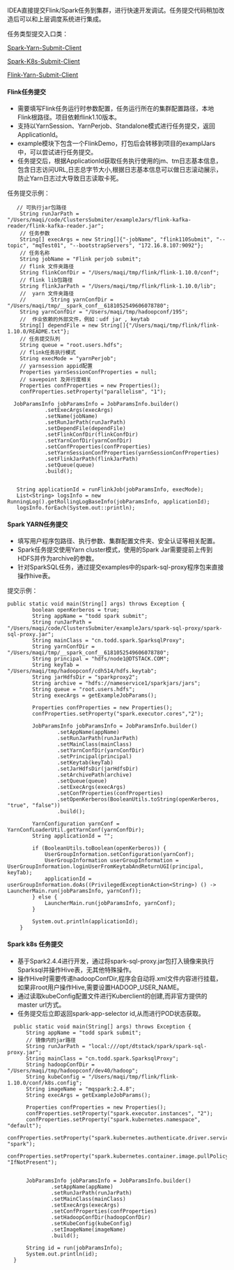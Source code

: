  IDEA直接提交Flink/Spark任务到集群，进行快速开发调试。任务提交代码稍加改造后可以和上层调度系统进行集成。
 
 
 任务类型提交入口类：
 
 [Spark-Yarn-Submit-Client](spark-yarn-submiter/src/main/java/cn/todd/spark/launcher/LauncherMain.java)
 
 [Spark-K8s-Submit-Client](spark-k8s-submiter/src/main/java/cn/todd/spark/launcher/LauncherMain.java)
 
 [Flink-Yarn-Submit-Client](flink-yarn-submiter/src/main/java/cn/todd/flink/launcher/LauncherMain.java)
 
 
 
 #### Flink任务提交
 - 需要填写Flink任务运行时参数配置，任务运行所在的集群配置路径，本地Flink根路径。项目依赖flink1.10版本。
 - 支持以YarnSession、YarnPerjob、Standalone模式进行任务提交，返回ApplicationId。
 - example模块下包含一个FlinkDemo，打包后会转移到项目的examplJars中，可以尝试进行任务提交。
 - 任务提交后，根据ApplicationId获取任务执行使用的jm、tm日志基本信息，包含日志访问URL,日志总字节大小,根据日志基本信息可以做日志滚动展示，防止Yarn日志过大导致日志读取卡死。

任务提交示例：
 ```
    // 可执行jar包路径
     String runJarPath = "/Users/maqi/code/ClustersSubmiter/exampleJars/flink-kafka-reader/flink-kafka-reader.jar";
     // 任务参数
     String[] execArgs = new String[]{"-jobName", "flink110Submit", "--topic", "mqTest01", "--bootstrapServers", "172.16.8.107:9092"};
     // 任务名称
     String jobName = "Flink perjob submit";
     // flink 文件夹路径
     String flinkConfDir = "/Users/maqi/tmp/flink/flink-1.10.0/conf";
     // flink lib包路径
     String flinkJarPath = "/Users/maqi/tmp/flink/flink-1.10.0/lib";
     //  yarn 文件夹路径
     //        String yarnConfDir = "/Users/maqi/tmp/__spark_conf__6181052549606078780";
     String yarnConfDir = "/Users/maqi/tmp/hadoopconf/195";
     //  作业依赖的外部文件，例如：udf jar , keytab
     String[] dependFile = new String[]{"/Users/maqi/tmp/flink/flink-1.10.0/README.txt"};
     // 任务提交队列
     String queue = "root.users.hdfs";
     // flink任务执行模式
     String execMode = "yarnPerjob";
     // yarnsession appid配置
     Properties yarnSessionConfProperties = null;
     // savepoint 及并行度相关
     Properties confProperties = new Properties();
     confProperties.setProperty("parallelism", "1");

   JobParamsInfo jobParamsInfo = JobParamsInfo.builder()
             .setExecArgs(execArgs)
             .setName(jobName)
             .setRunJarPath(runJarPath)
             .setDependFile(dependFile)
             .setFlinkConfDir(flinkConfDir)
             .setYarnConfDir(yarnConfDir)
             .setConfProperties(confProperties)
             .setYarnSessionConfProperties(yarnSessionConfProperties)
             .setFlinkJarPath(flinkJarPath)
             .setQueue(queue)
             .build();

 
    String applicationId = runFlinkJob(jobParamsInfo, execMode);
    List<String> logsInfo = new RunningLog().getRollingLogBaseInfo(jobParamsInfo, applicationId);
    logsInfo.forEach(System.out::println);
 ```
 
 #### Spark YARN任务提交
- 填写用户程序包路径、执行参数、集群配置文件夹、安全认证等相关配置。
- Spark任务提交使用Yarn cluster模式，使用的Spark Jar需要提前上传到HDFS并作为archive的参数。
- 针对SparkSQL任务，通过提交examples中的spark-sql-proxy程序包来直接操作hive表。

提交示例：
 ```
 public static void main(String[] args) throws Exception {
         boolean openKerberos = true;
         String appName = "todd spark submit";
         String runJarPath = "/Users/maqi/code/ClustersSubmiter/exampleJars/spark-sql-proxy/spark-sql-proxy.jar";
         String mainClass = "cn.todd.spark.SparksqlProxy";
         String yarnConfDir = "/Users/maqi/tmp/__spark_conf__6181052549606078780";
         String principal = "hdfs/node1@DTSTACK.COM";
         String keyTab = "/Users/maqi/tmp/hadoopconf/cdh514/hdfs.keytab";
         String jarHdfsDir = "sparkproxy2";
         String archive = "hdfs://nameservice1/sparkjars/jars";
         String queue = "root.users.hdfs";
         String execArgs = getExampleJobParams();
 
         Properties confProperties = new Properties();
         confProperties.setProperty("spark.executor.cores","2");
 
         JobParamsInfo jobParamsInfo = JobParamsInfo.builder()
                 .setAppName(appName)
                 .setRunJarPath(runJarPath)
                 .setMainClass(mainClass)
                 .setYarnConfDir(yarnConfDir)
                 .setPrincipal(principal)
                 .setKeytab(keyTab)
                 .setJarHdfsDir(jarHdfsDir)
                 .setArchivePath(archive)
                 .setQueue(queue)
                 .setExecArgs(execArgs)
                 .setConfProperties(confProperties)
                 .setOpenKerberos(BooleanUtils.toString(openKerberos, "true", "false"))
                 .build();
 
         YarnConfiguration yarnConf = YarnConfLoaderUtil.getYarnConf(yarnConfDir);
         String applicationId = "";
 
         if (BooleanUtils.toBoolean(openKerberos)) {
             UserGroupInformation.setConfiguration(yarnConf);
             UserGroupInformation userGroupInformation = UserGroupInformation.loginUserFromKeytabAndReturnUGI(principal, keyTab);
             applicationId = userGroupInformation.doAs((PrivilegedExceptionAction<String>) () -> LauncherMain.run(jobParamsInfo, yarnConf));
         } else {
             LauncherMain.run(jobParamsInfo, yarnConf);
         }
 
         System.out.println(applicationId);
     }
 ```
 
  #### Spark k8s 任务提交
  
  - 基于Spark2.4.4进行开发，通过将spark-sql-proxy.jar包打入镜像来执行Sparksql并操作Hive表，无其他特殊操作。
  - 操作Hive时需要传递hadoopConfDir,程序会自动将.xml文件内容进行挂载，如果非root用户操作Hive,需要设置HADOOP_USER_NAME。
  - 通过读取kubeConfig配置文件进行Kuberclient的创建,而非官方提供的master url方式。
  - 任务提交后立即返回spark-app-selector id,从而进行POD状态获取。
  
  ```aidl
    public static void main(String[] args) throws Exception {
        String appName = "todd spark submit";
        // 镜像内的jar路径
        String runJarPath = "local:///opt/dtstack/spark/spark-sql-proxy.jar";
        String mainClass = "cn.todd.spark.SparksqlProxy";
        String hadoopConfDir = "/Users/maqi/tmp/hadoopconf/dev40/hadoop";
        String kubeConfig = "/Users/maqi/tmp/flink/flink-1.10.0/conf/k8s.config";
        String imageName = "mqspark:2.4.8";
        String execArgs = getExampleJobParams();

        Properties confProperties = new Properties();
        confProperties.setProperty("spark.executor.instances", "2");
        confProperties.setProperty("spark.kubernetes.namespace", "default");
        confProperties.setProperty("spark.kubernetes.authenticate.driver.serviceAccountName", "spark");
        confProperties.setProperty("spark.kubernetes.container.image.pullPolicy", "IfNotPresent");


        JobParamsInfo jobParamsInfo = JobParamsInfo.builder()
                .setAppName(appName)
                .setRunJarPath(runJarPath)
                .setMainClass(mainClass)
                .setExecArgs(execArgs)
                .setConfProperties(confProperties)
                .setHadoopConfDir(hadoopConfDir)
                .setKubeConfig(kubeConfig)
                .setImageName(imageName)
                .build();

        String id = run(jobParamsInfo);
        System.out.println(id);
    }
```